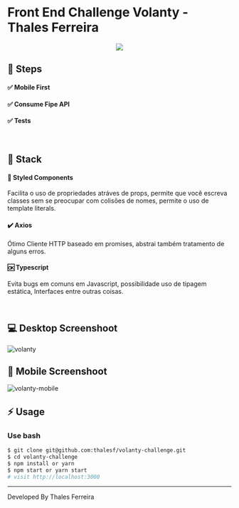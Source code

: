 # Front End Challenge Volanty - Thales Ferreira</h2>

<p align="center">
  <img src="https://img0.icarros.com/dbimg/imgloja/2/1958424_1">
</p>

## :walking: Steps
#### :white_check_mark: Mobile First
#### :white_check_mark: Consume Fipe API
#### :white_check_mark: Tests

<br />

## :large_blue_circle: Stack

#### :nail_care: Styled Components
Facilita o uso de propriedades atráves de props, permite que você escreva classes sem se preocupar com colisões de nomes, permite o uso de template literals.

#### :heavy_check_mark: Axios
Ótimo Cliente HTTP baseado em promises, abstrai também tratamento de alguns erros.

#### :ok: Typescript
Evita bugs em comuns em Javascript, possibilidade uso de tipagem estática, Interfaces entre outras coisas.


<br />

## :computer:	Desktop Screenshoot

![volanty](https://user-images.githubusercontent.com/11466066/59886508-98887280-9395-11e9-8960-e98e72d8c3ca.PNG)


## :iphone: Mobile Screenshoot

![volanty-mobile](https://user-images.githubusercontent.com/11466066/59874821-96aeb700-9375-11e9-80f3-5ece95a9e9cf.PNG)


## :zap: Usage

### Use bash

```bash
$ git clone git@github.com:thalesf/volanty-challenge.git
$ cd volanty-challenge
$ npm install or yarn
$ npm start or yarn start
# visit http://localhost:3000
```

<hr />
Developed By Thales Ferreira 
